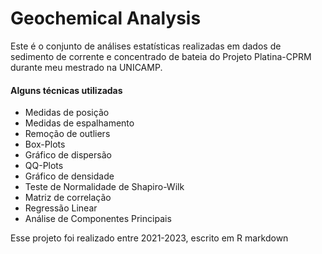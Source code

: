# Geochemical Analysis
Este é o conjunto de análises estatísticas realizadas em dados de sedimento de corrente e concentrado de bateia do Projeto Platina-CPRM durante meu mestrado na UNICAMP. 


#### Alguns técnicas utilizadas

- Medidas de posição
- Medidas de espalhamento
- Remoção de outliers
- Box-Plots
- Gráfico de dispersão
- QQ-Plots
- Gráfico de densidade
- Teste de Normalidade de Shapiro-Wilk
- Matriz de correlação
- Regressão Linear
- Análise de Componentes Principais

Esse projeto foi realizado entre 2021-2023, escrito em R markdown
